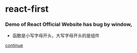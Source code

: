 # react-first

### Demo of React Official Website has bug by window,

* 函数是小写字母开头，大写字母开头的是组件

[continue](https://facebook.github.io/react/docs/components-and-props.html)
